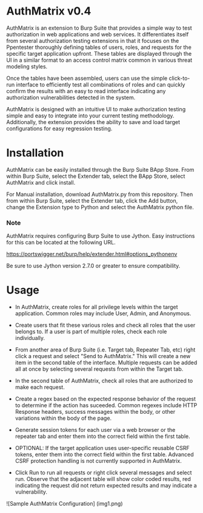 # AuthMatrix v0.4

AuthMatrix is an extension to Burp Suite that provides a simple way to test authorization in web applications and web services.  It differentiates itself from several authorization testing extensions in that it focuses on the Ppentester thoroughly defining tables of users, roles, and requests for the specific target application upfront. These tables are displayed through the UI in a similar format to an access control matrix common in various threat modeling styles. 

Once the tables have been assembled, users can use the simple click-to-run interface to efficiently test all combinations of roles and can quickly confirm the results with an easy to read interface indicating any authorization vulnerabilities detected in the system.  

AuthMatrix is designed with an intuitive UI to make authorization testing simple and easy to integrate into your current testing methodology. Additionally, the extension provides the ability to save and load target configurations for easy regression testing. 

# Installation

AuthMatrix can be easily installed through the Burp Suite BApp Store. From within Burp Suite, select the Extender tab, select the BApp Store, select AuthMatrix and click install.

For Manual installation, download AuthMatrix.py from this repository.  Then from within Burp Suite, select the Extender tab, click the Add button, change the Extension type to Python and select the AuthMatrix python file.

### Note

AuthMatrix requires configuring Burp Suite to use Jython.  Easy instructions for this can be located at the following URL.

https://portswigger.net/burp/help/extender.html#options_pythonenv

Be sure to use Jython version 2.7.0 or greater to ensure compatibility.

# Usage

* In AuthMatrix, create roles for all privilege levels within the target application.  Common roles may include User, Admin, and Anonymous.

* Create users that fit these various roles and check all roles that the user belongs to.  If a user is part of multiple roles, check each role individually.

* From another area of Burp Suite (i.e. Target tab, Repeater Tab, etc) right click a request and select "Send to AuthMatrix." This will create a new item in the second table of the interface.  Multiple requests can be added all at once by selecting several requests from within the Target tab.

* In the second table of AuthMatrix, check all roles that are authorized to make each request.

* Create a regex based on the expected response behavior of the request to determine if the action has suceeded. Common regexes include HTTP Response headers, success messages within the body, or other variations within the body of the page.

* Generate session tokens for each user via a web browser or the repeater tab and enter them into the correct field within the first table.

* OPTIONAL: If the target application uses user-specific reusable CSRF tokens, enter them into the correct field within the first table. Advanced CSRF protection handling is not currently supported in AuthMatrix.

* Click Run to run all requests or right click several messages and select run.  Observe that the adjacent table will show color coded results, red indicating the request did not return expected results and may indicate a vulnerability.

![Sample AuthMatrix Configuration]
(img1.png)


